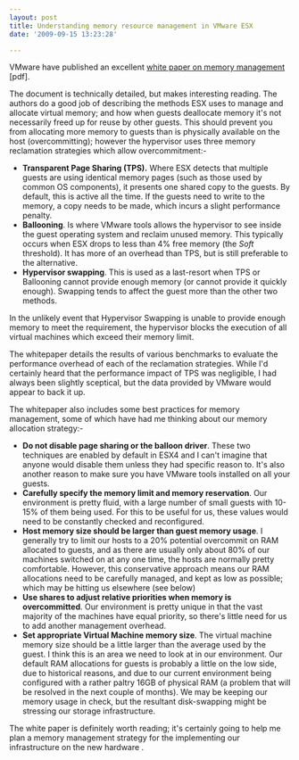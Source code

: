```yaml
---
layout: post
title: Understanding memory resource management in VMware ESX
date: '2009-09-15 13:23:28'

---
```


VMware have published an excellent [white paper on memory management](http://www.vmware.com/files/pdf/perf-vsphere-memory_management.pdf) [pdf].

The document is technically detailed, but makes interesting reading. The authors do a good job of describing the methods ESX uses to manage and allocate virtual memory; and how when guests deallocate memory it's not necessarily freed up for reuse by other guests. This should prevent you from allocating more memory to guests than is physically available on the host (overcommitting); however the hypervisor uses three memory reclamation strategies which allow overcommitment:-

- **Transparent Page Sharing (TPS).** Where ESX detects that multiple guests are using identical memory pages (such as those used by common OS components), it presents one shared copy to the guests. By default, this is active all the time. If the guests need to write to the memory, a copy needs to be made, which incurs a slight performance penalty.
- **Ballooning**. Is where VMware tools allows the hypervisor to see inside the guest operating system and reclaim unused memory. This typically occurs when ESX drops to less than 4% free memory (the *Soft* threshold). It has more of an overhead than TPS, but is still preferable to the alternative.
- **Hypervisor swapping**. This is used as a last-resort when TPS or Ballooning cannot provide enough memory (or cannot provide it quickly enough). Swapping tends to affect the guest more than the other two methods.

In the unlikely event that Hypervisor Swapping is unable to provide enough memory to meet the requirement, the hypervisor blocks the execution of all virtual machines which exceed their memory limit.

The whitepaper details the results of various benchmarks to evaluate the performance overhead of each of the reclamation strategies. While I'd certainly heard that the performance impact of TPS was negligible, I had always been slightly sceptical, but the data provided by VMware would appear to back it up.

The whitepaper also includes some best practices for memory management, some of which have had me thinking about our memory allocation strategy:-

- **Do not disable page sharing or the balloon driver**. These two techniques are enabled by default in ESX4 and I can't imagine that anyone would disable them unless they had specific reason to. It's also another reason to make sure you have VMware tools installed on all your guests.
- **Carefully specify the memory limit and memory reservation**. Our environment is pretty fluid, with a large number of small guests with 10-15% of them being used. For this to be useful for us, these values would need to be constantly checked and reconfigured.
- **Host memory size should be larger than guest memory usage**. I generally try to limit our hosts to a 20% potential overcommit on RAM allocated to guests, and as there are usually only about 80% of our machines switched on at any one time, the hosts are normally pretty comfortable. However, this conservative approach means our RAM allocations need to be carefully managed, and kept as low as possible; which may be hitting us elsewhere (see below)
- **Use shares to adjust relative priorities when memory is overcommitted**. Our environment is pretty unique in that the vast majority of the machines have equal priority, so there's little need for us to add another management overhead.
- **Set appropriate Virtual Machine memory size**. The virtual machine memory size should be a little larger than the average used by the guest. I think this is an area we need to look at in our environment. Our default RAM allocations for guests is probably a little on the low side, due to historical reasons, and due to our current environment being configured with a  rather paltry 16GB of physical RAM (a problem that will be resolved in the next couple of months). We may be keeping our memory usage in check, but the resultant disk-swapping might be stressing our storage infrastructure.

The white paper is definitely worth reading; it's certainly going to help me plan a memory management strategy for the implementing our infrastructure on the new hardware .


